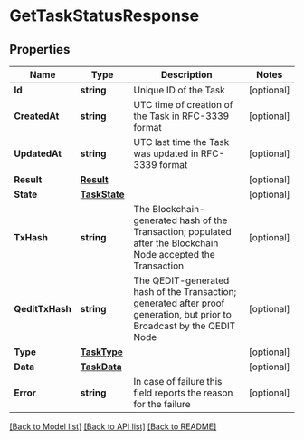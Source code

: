 # GetTaskStatusResponse

## Properties
Name | Type | Description | Notes
------------ | ------------- | ------------- | -------------
**Id** | **string** | Unique ID of the Task | [optional] 
**CreatedAt** | **string** | UTC time of creation of the Task in RFC-3339 format | [optional] 
**UpdatedAt** | **string** | UTC last time the Task was updated in RFC-3339 format | [optional] 
**Result** | [**Result**](Result.md) |  | [optional] 
**State** | [**TaskState**](TaskState.md) |  | [optional] 
**TxHash** | **string** | The Blockchain-generated hash of the Transaction; populated after the Blockchain Node accepted the Transaction | [optional] 
**QeditTxHash** | **string** | The QEDIT-generated hash of the Transaction; generated after proof generation, but prior to Broadcast by the QEDIT Node | [optional] 
**Type** | [**TaskType**](TaskType.md) |  | [optional] 
**Data** | [**TaskData**](TaskData.md) |  | [optional] 
**Error** | **string** | In case of failure this field reports the reason for the failure | [optional] 

[[Back to Model list]](../README.md#documentation-for-models) [[Back to API list]](../README.md#documentation-for-api-endpoints) [[Back to README]](../README.md)


